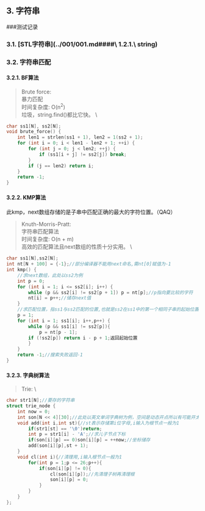 ## 3. 字符串

###测试记录
>

### 3.1. [STL字符串](../001/001.md####\ 1.2.1.\ string)
<!--
```cpp

#include <string>
string s = "hello world";
s.size(); // 字符串长度
s.empty(); // 字符串是否为空
s.find("hello"); // 查找字符串
s.find("wss")==string::npos; // 如果不存在
s.substr(0,5); // 字符串截取
s.replace(0,5,"hello"); // 字符串替换
s.insert(0, "hello"); // 字符串插入
s.erase(0,5); // 字符串删除
s.erase(0,string::npos); // 删除所有
s.clear(); // 清空字符串
s.resize(10); // 改变字符串长度
s.reserve(10); // 预留字符串长度
s.capacity(); // 字符串容量
s.shrink_to_fit(); // 字符串长度调整
s.swap(s); // 交换字符串
s.compare("hello"); // 比较字符串
s.compare(0,5,"hello"); // 比较字符串
s.compare(0,5,"hello",5); // 比较字符串
s.compare(0,5,"hello",5,5); // 比较字符串
s.find_first_of("hello"); // 查找字符串
s.find_last_of("hello"); // 查找字符串
//and so on
```
-->


### 3.2. 字符串匹配

#### 3.2.1. BF算法
> Brute force: \
> 暴力匹配 \
> 时间复杂度: O(n$^2$) \
> 垃圾，string.find()都比它快。 \
```cpp
char ss1[N], ss2[N]; 
void brute_force() {
    int len1 = strlen(ss1 + 1), len2 = 1(ss2 + 1);
    for (int i = 0; i < len1 - len2 + 1; ++i) {
        for (int j = 0; j < len2; ++j) {
            if (ss1[i + j] != ss2[j]) break;
        }
        if (j == len2) return i;
    }
    return -1;
}
```

#### 3.2.2. KMP算法
此kmp，next数组存储的是子串中匹配正确的最大的字符位置。（QAQ）

> Knuth-Morris-Pratt: \
> 字符串匹配算法 \
> 时间复杂度: O(n + m) \
> 高效的匹配算法且next数组的性质十分实用。 \


```cpp 
char ss1[N],ss2[N];
int nt[N + 100] = {-1};//部分编译器不能用next命名,需nt[0]赋值为-1
int kmp() {    
    //求next数组，此处以ss2为例
    int p = 0;
    for (int i = 1; i <= ss2[i]; i++) {
        while (p && ss2[i] != ss2[p + 1]) p = nt[p];//p指向要比较的字符
        nt[i] = p++;//储存next值
    }
    //求匹配位置，指ss1与ss2匹配的位置,也就是ss2在ss1中的第一个相同子串的起始位置
    p = 1;
    for (int i = 1; ss1[i]; i++,p++) {
        while (p && ss1[i] != ss2[p]){
            p = nt[p - 1];
        if (!ss2[p]) return i - p + 1;返回起始位置
        }
    }
    return -1;//搜索失败返回-1
}
```

#### 3.2.3. 字典树算法
> Trie: \

```cpp
char str1[N];//要存的字符串
struct trie_node {
    int now = 0;
    int son[N << 4][30];//此处以英文单词字典树为例，空间是动态开点所以有可能开太小 
    void add(int i,int st){//st表示存储第i位字母,i输入为根节点一般为1
        if(str1[st] == '\0')return; 
        int p = str1[i] - 'A';//求儿子节点下标
        if(son[i][p] == 0)son[i][p] = ++now;//坐标储存
        add(son[i][p],st + 1);
    }
    void cl(int i){//清理用,i输入根节点一般为1
        for(int p = 1;p <= 26;p++){
            if(son[i][p] != 0){
                cl(son[i][p]);//先清理子树再清理根
                son[i][p] = 0;
            }
        }
    }
};
```
